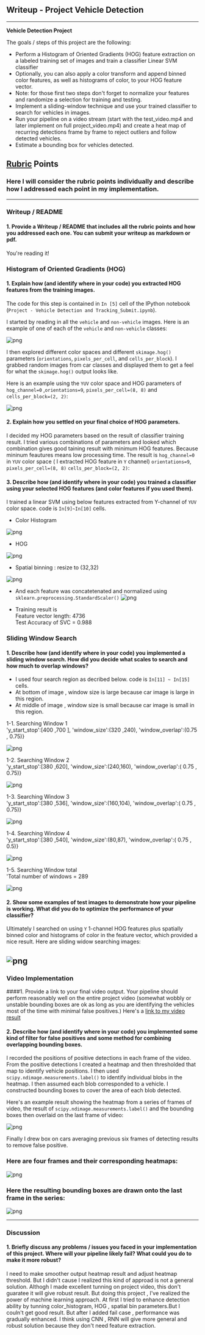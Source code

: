 ## Writeup - Project Vehicle Detection
---

**Vehicle Detection Project**

The goals / steps of this project are the following:

* Perform a Histogram of Oriented Gradients (HOG) feature extraction on a labeled training set of images and train a classifier Linear SVM classifier
* Optionally, you can also apply a color transform and append binned color features, as well as histograms of color, to your HOG feature vector.
* Note: for those first two steps don't forget to normalize your features and randomize a selection for training and testing.
* Implement a sliding-window technique and use your trained classifier to search for vehicles in images.
* Run your pipeline on a video stream (start with the test_video.mp4 and later implement on full project_video.mp4) and create a heat map of recurring detections frame by frame to reject outliers and follow detected vehicles.
* Estimate a bounding box for vehicles detected.

## [Rubric](https://review.udacity.com/#!/rubrics/513/view) Points
### Here I will consider the rubric points individually and describe how I addressed each point in my implementation.  

---
### Writeup / README

#### 1. Provide a Writeup / README that includes all the rubric points and how you addressed each one.  You can submit your writeup as markdown or pdf.

You're reading it!

### Histogram of Oriented Gradients (HOG)

#### 1. Explain how (and identify where in your code) you extracted HOG features from the training images.

The code for this step is contained in `In [5]` cell of the IPython notebook (`Project - Vehicle Detection and Tracking_Submit.ipynb`).

I started by reading in all the `vehicle` and `non-vehicle` images.  Here is an example of one of each of the `vehicle` and `non-vehicle` classes:

![png](./output_images/output_15_2.png)

I then explored different color spaces and different `skimage.hog()` parameters (`orientations`, `pixels_per_cell`, and `cells_per_block`).  I grabbed random images from car classes and displayed them to get a feel for what the `skimage.hog()` output looks like.

Here is an example using the `YUV` color space and HOG parameters of `hog_channel=0` ,`orientations=9`, `pixels_per_cell=(8, 8)` and `cells_per_block=(2, 2)`:


![png](./output_images/output_22_1.png)

#### 2. Explain how you settled on your final choice of HOG parameters.

I decided my HOG parameters based on the result of classifier training result.
I tried various combinations of parameters and looked which combination gives good taining result with minimum HOG features. Because mininum feautures means low processing time.
The result is
 `hog_channel=0` in `YUV` color space ( I extracted HOG feature in `Y` channel)
 `orientations=9`,
 `pixels_per_cell=(8, 8)`
 `cells_per_block=(2, 2)`:

#### 3. Describe how (and identify where in your code) you trained a classifier using your selected HOG features (and color features if you used them).

I trained a linear SVM using below features extracted from Y-channel of `YUV` color space. code is `In[9]~In[10]` cells.

- Color Histogram

![png](./output_images/output_color_hist.png)


- HOG

![png](./output_images/output_22_1.png)

- Spatial binning : resize to (32,32)

![png](./output_images/spatil_bins.png)


- And each feature was concatetenated and normalized using  `sklearn.preprocessing.StandardScaler()`
![png](./output_images/scaling.png)

- Training result is<br />
Feature vector length: 4736<br />
Test Accuracy of SVC =  0.988

### Sliding Window Search

#### 1. Describe how (and identify where in your code) you implemented a sliding window search.  How did you decide what scales to search and how much to overlap windows?

- I used four search region as decribed below. code is `In[11] ~ In[15]` cells.
- At bottom of image , window size is large because car image is large in this region.
- At middle of image , window size is small because car image is small in this region.

1-1. Searching Window 1<br />
'y_start_stop':[400 ,700 ],
          'window_size':(320 ,240),
          'window_overlap':(0.75 , 0.75)}

![png](./output_images/output_36_2.png)

1-2. Searching Window 2<br />
'y_start_stop':[380 ,620],
              'window_size':(240,160),
              'window_overlap':( 0.75 , 0.75)}

![png](./output_images/output_38_2.png)

1-3. Searching Window 3<br />
'y_start_stop':[380 ,536],
               'window_size':(160,104),
               'window_overlap':( 0.75 , 0.75)}

![png](./output_images/output_40_2.png)

1-4. Searching Window 4<br />
'y_start_stop':[380 ,540],
              'window_size':(80,87),
              'window_overlap':( 0.75 , 0.5)}

![png](./output_images/output_42_2.png)

1-5. Searching Window total<br />
'Total number of windows = 289

![png](./output_images/output_44_2.png)


#### 2. Show some examples of test images to demonstrate how your pipeline is working.  What did you do to optimize the performance of your classifier?

Ultimately I searched on using `Y` 1-channel HOG features plus spatially binned color and histograms of color in the feature vector, which provided a nice result.  Here are sliding widow searching images:

![png](./output_images/output_46_1.png)
---

### Video Implementation

####1. Provide a link to your final video output.  Your pipeline should perform reasonably well on the entire project video (somewhat wobbly or unstable bounding boxes are ok as long as you are identifying the vehicles most of the time with minimal false positives.)
Here's a [link to my video result](https://youtu.be/IV4Y6BVdiNw)


#### 2. Describe how (and identify where in your code) you implemented some kind of filter for false positives and some method for combining overlapping bounding boxes.

I recorded the positions of positive detections in each frame of the video.  From the positive detections I created a heatmap and then thresholded that map to identify vehicle positions.  I then used `scipy.ndimage.measurements.label()` to identify individual blobs in the heatmap.  I then assumed each blob corresponded to a vehicle.  I constructed bounding boxes to cover the area of each blob detected.  

Here's an example result showing the heatmap from a series of frames of video, the result of `scipy.ndimage.measurements.label()` and the bounding boxes then overlaid on the last frame of video:

![png](./output_images/output_48_0.png)

Finally I drew box on cars averaging previous six frames of detecting results to remove false positive.

### Here are four frames and their corresponding heatmaps:

![png](./output_images/heatmap_search.png)


### Here the resulting bounding boxes are drawn onto the last frame in the series:
![png](./output_images/output_48_0.png)

---

### Discussion

#### 1. Briefly discuss any problems / issues you faced in your implementation of this project.  Where will your pipeline likely fail?  What could you do to make it more robust?

I need to make smoother output heatmap result  and adjust heatmap threshold. But I didn't cause I realized this kind of approad is not a general solution. Althogh I made excellent tunning on project video, this don't guaratee it will give robust result. But doing this project , I've realized the power of machine learning approach. At first I tried to enhance detection ability by tunning color_histogram, HOG , spatial bin parameters.But I couln't get good result. But after I added fail case , performance was gradually enhanced. I think using CNN , RNN will give more general and robust solution because they don't need feature extraction.
